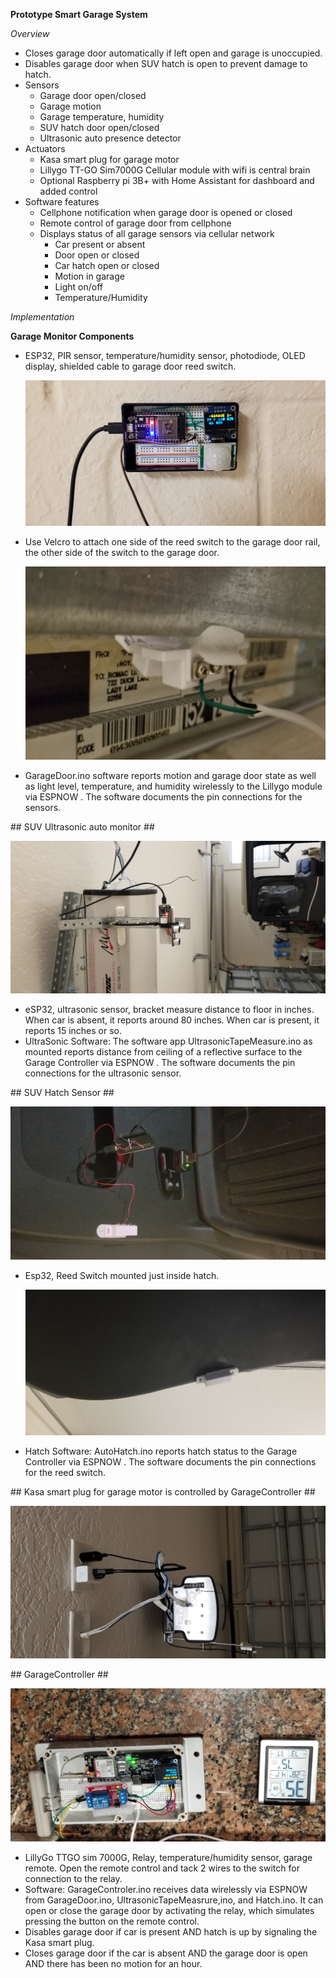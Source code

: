 **Prototype Smart Garage System**

*Overview*

-   Closes garage door automatically if left open and garage is unoccupied.
-   Disables garage door when SUV hatch is open to prevent damage to hatch.
-   Sensors
    -   Garage door open/closed
    -   Garage motion
    -   Garage temperature, humidity
    -   SUV hatch door open/closed
    -   Ultrasonic auto presence detector
-   Actuators
    -   Kasa smart plug for garage motor
    -   Lillygo TT-GO Sim7000G Cellular module with wifi is central brain
    -   Optional Raspberry pi 3B+ with Home Assistant for dashboard and added control
-   Software features
    -   Cellphone notification when garage door is opened or closed
    -   Remote control of garage door from cellphone
    -   Displays status of all garage sensors via cellular network
        -   Car present or absent
        -   Door open or closed
        -   Car hatch open or closed
        -   Motion in garage
        -   Light on/off
        -   Temperature/Humidity

*Implementation*

**Garage Monitor Components**

-   ESP32, PIR sensor, temperature/humidity sensor, photodiode, OLED display, shielded cable to garage door reed switch.

    ![](media/bca56718512cff94e3ae9f505154e238.jpeg)

-   Use Velcro to attach one side of the reed switch to the garage door rail, the other side of the switch to the garage door.

    ![](media/d6b159c0feb38c88f7262479bc8c30d0.jpeg)

-   GarageDoor.ino software reports motion and garage door state as well as light level, temperature, and humidity wirelessly to the Lillygo module via ESPNOW . The software documents the pin connections for the sensors.

\#\# SUV Ultrasonic auto monitor \#\#

![](media/155fedb500b74103b4504253aa0dc17b.jpeg)

-   eSP32, ultrasonic sensor, bracket measure distance to floor in inches. When car is absent, it reports around 80 inches. When car is present, it reports 15 inches or so.
-   UltraSonic Software: The software app UltrasonicTapeMeasure.ino as mounted reports distance from ceiling of a reflective surface to the Garage Controller via ESPNOW . The software documents the pin connections for the ultrasonic sensor.

\#\# SUV Hatch Sensor \#\#

![](media/e0e813020a1122cb4e3432c0207e45a9.jpeg)

-   Esp32, Reed Switch mounted just inside hatch.

    ![](media/24cee41256db20ced5ef12ec1b009278.jpeg)

-   Hatch Software: AutoHatch.ino reports hatch status to the Garage Controller via ESPNOW . The software documents the pin connections for the reed switch.

\#\# Kasa smart plug for garage motor is controlled by GarageController \#\#

![](media/75db965b27232d53a1344054d6c27997.jpeg)

\#\# GarageController \#\#

![](media/fb1f43d364c5d00a4e6e22351b78055e.jpeg)

-   LillyGo TTGO sim 7000G, Relay, temperature/humidity sensor, garage remote. Open the remote control and tack 2 wires to the switch for connection to the relay.
-   Software: GarageControler.ino receives data wirelessly via ESPNOW from GarageDoor.ino, UltrasonicTapeMeasrure,ino, and Hatch.ino. It can open or close the garage door by activating the relay, which simulates pressing the button on the remote control.
-   Disables garage door if car is present AND hatch is up by signaling the Kasa smart plug.
-   Closes garage door if the car is absent AND the garage door is open AND there has been no motion for an hour.
